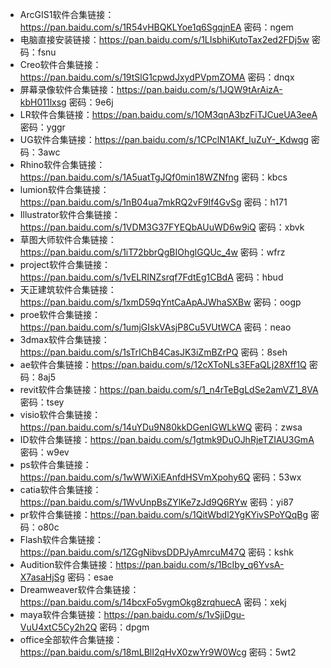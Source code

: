 * ArcGIS1软件合集链接：https://pan.baidu.com/s/1R54vHBQKLYoe1q6SgqjnEA 密码：ngem
* 电脑直接安装链接：https://pan.baidu.com/s/1LIsbhiKutoTax2ed2FDj5w 密码：fsnu
* Creo软件合集链接：https://pan.baidu.com/s/19tSlG1cpwdJxydPVpmZOMA 密码：dnqx
* 屏幕录像软件合集链接：https://pan.baidu.com/s/1JQW9tArAizA-kbH011lxsg 密码：9e6j
* LR软件合集链接：https://pan.baidu.com/s/1OM3qnA3bzFiTJCueUA3eeA 密码：yggr
* UG软件合集链接：https://pan.baidu.com/s/1CPclN1AKf_luZuY-_Kdwqg 密码：3awc
* Rhino软件合集链接：https://pan.baidu.com/s/1A5uatTgJQf0min18WZNfng 密码：kbcs
* lumion软件合集链接：https://pan.baidu.com/s/1nB04ua7mkRQ2vF9If4GvSg 密码：h171
* Illustrator软件合集链接：https://pan.baidu.com/s/1VDM3G37FYEQbAUuWD6w9iQ 密码：xbvk
* 草图大师软件合集链接：https://pan.baidu.com/s/1iT72bbrQgBIOhglGQUc_4w 密码：wfrz
* project软件合集链接：https://pan.baidu.com/s/1vELRINZsrqf7FdtEg1CBdA 密码：hbud
* 天正建筑软件合集链接：https://pan.baidu.com/s/1xmD59qYntCaApAJWhaSXBw 密码：oogp
* proe软件合集链接：https://pan.baidu.com/s/1umjGIskVAsjP8Cu5VUtWCA 密码：neao
* 3dmax软件合集链接：https://pan.baidu.com/s/1sTrIChB4CasJK3iZmBZrPQ 密码：8seh
* ae软件合集链接：https://pan.baidu.com/s/12cXToNLs3EFaQLj28Xff1Q 密码：8aj5
* revit软件合集链接：https://pan.baidu.com/s/1_n4rTeBgLdSe2amVZ1_8VA 密码：tsey
* visio软件合集链接：https://pan.baidu.com/s/14uYDu9N80kkDGenIGWLkWQ 密码：zwsa
* ID软件合集链接：https://pan.baidu.com/s/1gtmk9DuOJhRjeTZIAU3GmA 密码：w9ev
* ps软件合集链接：https://pan.baidu.com/s/1wWWiXiEAnfdHSVmXpohy6Q 密码：53wx
* catia软件合集链接：https://pan.baidu.com/s/1WvUnpBsZYlKe7zJd9Q6RYw 密码：yi87
* pr软件合集链接：https://pan.baidu.com/s/1QitWbdl2YgKYivSPoYQqBg 密码：o80c
* Flash软件合集链接：https://pan.baidu.com/s/1ZGgNibvsDDPJyAmrcuM47Q 密码：kshk
* Audition软件合集链接：https://pan.baidu.com/s/1BcIby_q6YvsA-X7asaHjSg 密码：esae
* Dreamweaver软件合集链接：https://pan.baidu.com/s/14bcxFo5vgmOkg8zrqhuecA 密码：xekj
* maya软件合集链接：https://pan.baidu.com/s/1vSjiDgu-VuU4xtC5Cy2h2Q 密码：dpgm
* office全部软件合集链接：https://pan.baidu.com/s/18mLBlI2qHvX0zwYr9W0Wcg 密码：5wt2
